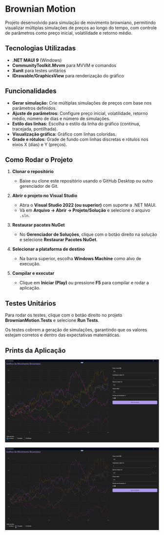# Brownian Motion

Projeto desenvolvido para simulação de movimento browniano, permitindo visualizar múltiplas simulações de preços ao longo do tempo, com controle de parâmetros como preço inicial, volatilidade e retorno médio.

## Tecnologias Utilizadas

- **.NET MAUI 9** (Windows)
- **CommunityToolkit.Mvvm** para MVVM e comandos
- **Xunit** para testes unitários
- **IDrawable/GraphicsView** para renderização do gráfico

## Funcionalidades

- **Gerar simulação:** Crie múltiplas simulações de preços com base nos parâmetros definidos.
- **Ajuste de parâmetros:** Configure preço inicial, volatilidade, retorno médio, número de dias e número de simulações.
- **Estilo das linhas:** Escolha o estilo da linha do gráfico (contínua, tracejada, pontilhada).
- **Visualização gráfica:** Gráfico com linhas coloridas.
- **Grade e rótulos:** Grade de fundo com linhas discretas e rótulos nos eixos X (dias) e Y (preços).

## Como Rodar o Projeto

1. **Clonar o repositório**
   - Baixe ou clone este repositório usando o GitHub Desktop ou outro gerenciador de Git.

2. **Abrir o projeto no Visual Studio**
   - Abra o **Visual Studio 2022 (ou superior)** com suporte a .NET MAUI.
   - Vá em **Arquivo → Abrir → Projeto/Solução** e selecione o arquivo `.sln`.

3. **Restaurar pacotes NuGet**
   - No **Gerenciador de Soluções**, clique com o botão direito na solução e selecione **Restaurar Pacotes NuGet**.

4. **Selecionar a plataforma de destino**
   - Na barra superior, escolha **Windows Machine** como alvo de execução.

5. **Compilar e executar**
   - Clique em **Iniciar (Play)** ou pressione **F5** para compilar e rodar a aplicação.

## Testes Unitários

Para rodar os testes, clique com o botão direito no projeto **BrownianMotion.Tests** e selecione **Run Tests**.

Os testes cobrem a geração de simulações, garantindo que os valores estejam corretos e dentro das expectativas matemáticas.

## Prints da Aplicação

![Tela Principal](./ReadMeAssets/imagem.png)

![Gravação](./ReadMeAssets/gravacao.gif)
